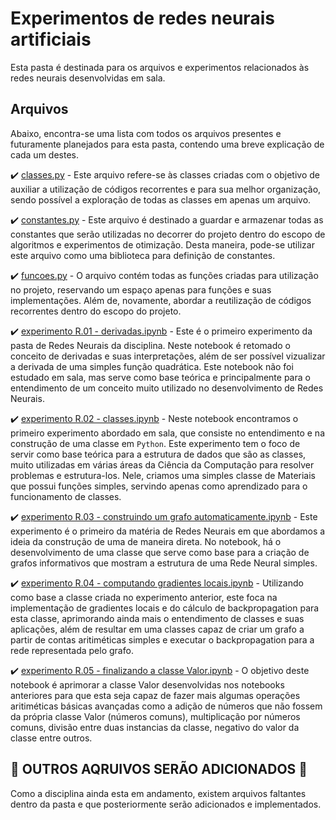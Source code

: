 # Experimentos de redes neurais artificiais

Esta pasta é destinada para os arquivos e experimentos relacionados às redes neurais desenvolvidas em sala.

## Arquivos

Abaixo, encontra-se uma lista com todos os arquivos presentes e futuramente planejados para esta pasta, contendo uma breve explicação de cada um destes.

✔️ [classes.py](classes.py) - Este arquivo refere-se às classes criadas com o objetivo de auxiliar a utilização de códigos recorrentes e para sua melhor organização, sendo possível a exploração de todas as classes em apenas um arquivo.

✔️ [constantes.py](constantes.py) - Este arquivo é destinado a guardar e armazenar todas as constantes que serão utilizadas no decorrer do projeto dentro do escopo de algoritmos e experimentos de otimização. Desta maneira, pode-se utilizar este arquivo como uma biblioteca para definição de constantes.

✔️ [funcoes.py](funcoes.py) - O arquivo contém todas as funções criadas para utilização no projeto, reservando um espaço apenas para funções e suas implementações. Além de, novamente, abordar a reutilização de códigos recorrentes dentro do escopo do projeto.

✔️ [experimento R.01 - derivadas.ipynb](experimento%20R.01%20-%20derivadas.ipynb) - Este é o primeiro experimento da pasta de Redes Neurais da disciplina. Neste notebook é retomado o conceito de derivadas e suas interpretações, além de ser possível vizualizar a derivada de uma simples função quadrática. Este notebook não foi estudado em sala, mas serve como base teórica e principalmente para o entendimento de um conceito muito utilizado no desenvolvimento de Redes Neurais.

✔️ [experimento R.02 - classes.ipynb](experimento%20R.02%20-%20classes.ipynb) - Neste notebook encontramos o primeiro experimento abordado em sala, que consiste no entendimento e na construção de uma classe em `Python`. Este experimento tem o foco de servir como base teórica para a estrutura de dados que são as classes, muito utilizadas em várias áreas da Ciência da Computação para resolver problemas e estrutura-los. Nele, criamos uma simples classe de Materiais que possui funções simples, servindo apenas como aprendizado para o funcionamento de classes.

✔️ [experimento R.03 - construindo um grafo automaticamente.ipynb](experimento%20R.03%20-%20construindo%20um%20grafo%20automaticamente.ipynb) - Este experimento é o primeiro da matéria de Redes Neurais em que abordamos a ideia da construção de uma de maneira direta. No notebook, há o desenvolvimento de uma classe que serve como base para a criação de grafos informativos que mostram a estrutura de uma Rede Neural simples.

✔️ [experimento R.04 - computando gradientes locais.ipynb](experimento%20R.04%20-%20computando%20gradientes%20locais.ipynb) - Utilizando como base a classe criada no experimento anterior, este foca na implementação de gradientes locais e do cálculo de backpropagation para esta classe, aprimorando ainda mais o entendimento de classes e suas aplicações, além de resultar em uma classes capaz de criar um grafo a partir de contas aritiméticas simples e executar o backpropagation para a rede representada pelo grafo.

✔️ [experimento R.05 - finalizando a classe Valor.ipynb](experimento%20R.05%20-%20finalizando%20a%20classe%20Valor.ipynb) - O objetivo deste notebook é aprimorar a classe Valor desenvolvidas nos notebooks anteriores para que esta seja capaz de fazer mais algumas operações aritiméticas básicas avançadas como a adição de números que não fossem da própria classe Valor (números comuns), multiplicação por números comuns, divisão entre duas instancias da classe, negativo do valor da classe entre outros. 

## 🚧 **OUTROS AQRUIVOS SERÃO ADICIONADOS** 🚧

Como a disciplina ainda esta em andamento, existem arquivos faltantes dentro da pasta e que posteriormente serão adicionados e implementados.
